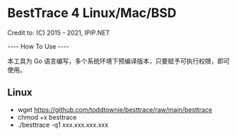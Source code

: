 # BestTrace 4 Linux/Mac/BSD

Credit to: (C) 2015 - 2021, IPIP.NET

---- How To Use ----

本工具为 Go 语言编写，多个系统环境下预编译版本，只要赋予可执行权限，即可使用。

## Linux
- wget https://github.com/toddtownie/besttrace/raw/main/besttrace
- chmod +x besttrace
- ./besttrace -q1 xxx.xxx.xxx.xxx
